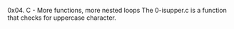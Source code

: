 0x04. C - More functions, more nested loops
The 0-isupper.c is a function that checks for uppercase character.
